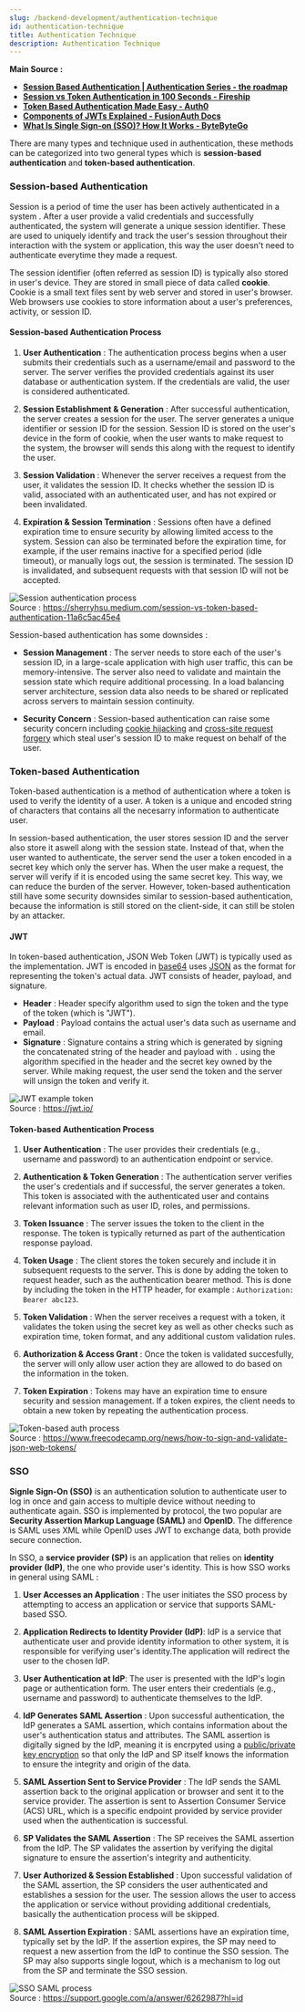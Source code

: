 ```yaml
---
slug: /backend-development/authentication-technique
id: authentication-technique
title: Authentication Technique
description: Authentication Technique
---
```


**Main Source :**

- **[Session Based Authentication | Authentication Series - the roadmap](https://youtu.be/gKkBEOq_shs?si=wCIoAb65N0x3oOhz)**
- **[Session vs Token Authentication in 100 Seconds - Fireship](https://youtu.be/UBUNrFtufWo?si=IGz6Uo6OpzPTywjq)**
- **[Token Based Authentication Made Easy - Auth0](https://auth0.com/learn/token-based-authentication-made-easy)**
- **[Components of JWTs Explained - FusionAuth Docs](https://fusionauth.io/articles/tokens/jwt-components-explained)**
- **[What Is Single Sign-on (SSO)? How It Works - ByteByteGo](https://youtu.be/O1cRJWYF-g4?si=4vqTPiWb4DheFCF8)**

There are many types and technique used in authentication, these methods can be categorized into two general types which is **session-based authentication** and **token-based authentication**.

### Session-based Authentication

Session is a period of time the user has been actively authenticated in a system . After a user provide a valid credentials and successfully authenticated, the system will generate a unique session identifier. These are used to uniquely identify and track the user's session throughout their interaction with the system or application, this way the user doesn't need to authenticate everytime they made a request.

The session identifier (often referred as session ID) is typically also stored in user's device. They are stored in small piece of data called **cookie**. Cookie is a small text files sent by web server and stored in user's browser. Web browsers use cookies to store information about a user's preferences, activity, or session ID.

#### Session-based Authentication Process

1. **User Authentication** : The authentication process begins when a user submits their credentials such as a username/email and password to the server. The server verifies the provided credentials against its user database or authentication system. If the credentials are valid, the user is considered authenticated.

2. **Session Establishment & Generation** : After successful authentication, the server creates a session for the user. The server generates a unique identifier or session ID for the session. Session ID is stored on the user's device in the form of cookie, when the user wants to make request to the system, the browser will sends this along with the request to identify the user.

3. **Session Validation** : Whenever the server receives a request from the user, it validates the session ID. It checks whether the session ID is valid, associated with an authenticated user, and has not expired or been invalidated.

4. **Expiration & Session Termination** : Sessions often have a defined expiration time to ensure security by allowing limited access to the system. Session can also be terminated before the expiration time, for example, if the user remains inactive for a specified period (idle timeout), or manually logs out, the session is terminated. The session ID is invalidated, and subsequent requests with that session ID will not be accepted.

![Session authentication process](./session-auth.png)  
Source : https://sherryhsu.medium.com/session-vs-token-based-authentication-11a6c5ac45e4

Session-based authentication has some downsides :

- **Session Management** : The server needs to store each of the user's session ID, in a large-scale application with high user traffic, this can be memory-intensive. The server also need to validate and maintain the session state which require additional processing. In a load balancing server architecture, session data also needs to be shared or replicated across servers to maintain session continuity.

- **Security Concern** : Session-based authentication can raise some security concern including [cookie hijacking](/computer-security/web-security#cookie-hijacking) and [cross-site request forgery](/computer-security/web-security#cross-site-request-forgery) which steal user's session ID to make request on behalf of the user.

### Token-based Authentication

Token-based authentication is a method of authentication where a token is used to verify the identity of a user. A token is a unique and encoded string of characters that contains all the necesarry information to authenticate user.

In session-based authentication, the user stores session ID and the server also store it aswell along with the session state. Instead of that, when the user wanted to authenticate, the server send the user a token encoded in a secret key which only the server has. When the user make a request, the server will verify if it is encoded using the same secret key. This way, we can reduce the burden of the server. However, token-based authentication still have some security downsides similar to session-based authentication, because the information is still stored on the client-side, it can still be stolen by an attacker.

#### JWT

In token-based authentication, JSON Web Token (JWT) is typically used as the implementation. JWT is encoded in [base64](/computer-and-programming-fundamentals/data-representation#base64) uses [JSON](/internet-and-web) as the format for representing the token's actual data. JWT consists of header, payload, and signature.

- **Header** : Header specify algorithm used to sign the token and the type of the token (which is "JWT").
- **Payload** : Payload contains the actual user's data such as username and email.
- **Signature** : Signature contains a string which is generated by signing the concatenated string of the header and payload with `.` using the algorithm specified in the header and the secret key owned by the server. While making request, the user send the token and the server will unsign the token and verify it.

![JWT example token](./jwt.png)  
Source : https://jwt.io/

#### Token-based Authentication Process

1. **User Authentication** : The user provides their credentials (e.g., username and password) to an authentication endpoint or service.

2. **Authentication & Token Generation** : The authentication server verifies the user's credentials and if successful, the server generates a token. This token is associated with the authenticated user and contains relevant information such as user ID, roles, and permissions.

3. **Token Issuance** : The server issues the token to the client in the response. The token is typically returned as part of the authentication response payload.

4. **Token Usage** : The client stores the token securely and include it in subsequent requests to the server. This is done by adding the token to request header, such as the authentication bearer method. This is done by including the token in the HTTP header, for example : `Authorization: Bearer abc123`.

5. **Token Validation** : When the server receives a request with a token, it validates the token using the secret key as well as other checks such as expiration time, token format, and any additional custom validation rules.

6. **Authorization & Access Grant** : Once the token is validated succesfully, the server will only allow user action they are allowed to do based on the information in the token.

7. **Token Expiration** : Tokens may have an expiration time to ensure security and session management. If a token expires, the client needs to obtain a new token by repeating the authentication process.

![Token-based auth process](./token-auth.png)  
Source : https://www.freecodecamp.org/news/how-to-sign-and-validate-json-web-tokens/

### SSO

**Signle Sign-On (SSO)** is an authentication solution to authenticate user to log in once and gain access to multiple device without needing to authenticate again. SSO is implemented by protocol, the two popular are **Security Assertion Markup Language (SAML)** and **OpenID**. The difference is SAML uses XML while OpenID uses JWT to exchange data, both provide secure connection.

In SSO, a **service provider (SP)** is an application that relies on **identity provider (IdP)**, the one who provide user's identity. This is how SSO works in general using SAML :

1. **User Accesses an Application** : The user initiates the SSO process by attempting to access an application or service that supports SAML-based SSO.

2. **Application Redirects to Identity Provider (IdP)**: IdP is a service that authenticate user and provide identity information to other system, it is responsible for verifying user's identity.The application will redirect the user to the chosen IdP.

3. **User Authentication at IdP**: The user is presented with the IdP's login page or authentication form. The user enters their credentials (e.g., username and password) to authenticate themselves to the IdP.

4. **IdP Generates SAML Assertion** : Upon successful authentication, the IdP generates a SAML assertion, which contains information about the user's authentication status and attributes. The SAML assertion is digitally signed by the IdP, meaning it is encrpyted using a [public/private key encryption](/computer-security/encryption#public--private-key) so that only the IdP and SP itself knows the information to ensure the integrity and origin of the data.

5. **SAML Assertion Sent to Service Provider** : The IdP sends the SAML assertion back to the original application or browser and sent it to the service provider. The assertion is sent to Assertion Consumer Service (ACS) URL, which is a specific endpoint provided by service provider used when the authentication is successful.

6. **SP Validates the SAML Assertion** : The SP receives the SAML assertion from the IdP. The SP validates the assertion by verifying the digital signature to ensure the assertion's integrity and authenticity.

7. **User Authorized & Session Established** : Upon successful validation of the SAML assertion, the SP considers the user authenticated and establishes a session for the user. The session allows the user to access the application or service without providing additional credentials, basically the authentication process will be skipped.

8. **SAML Assertion Expiration** : SAML assertions have an expiration time, typically set by the IdP. If the assertion expires, the SP may need to request a new assertion from the IdP to continue the SSO session. The SP may also supports single logout, which is a mechanism to log out from the SP and terminate the SSO session.

![SSO SAML process](./sso.png)  
Source : https://support.google.com/a/answer/6262987?hl=id
